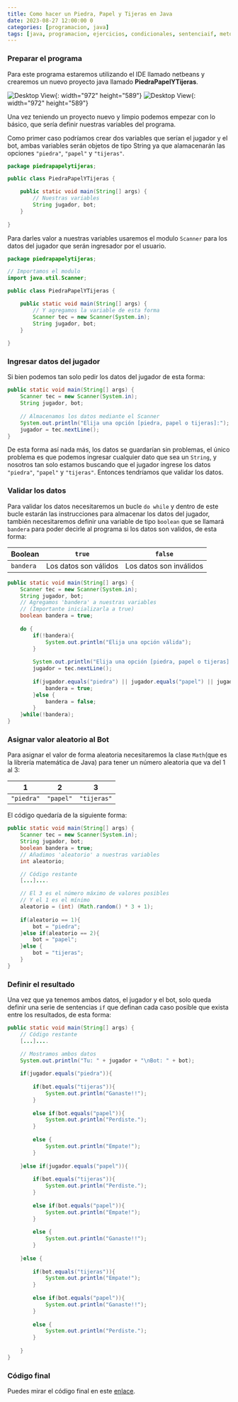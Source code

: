 ```yaml
---
title: Como hacer un Piedra, Papel y Tijeras en Java
date: 2023-08-27 12:00:00 0
categories: [programacion, java]
tags: [java, programacion, ejercicios, condicionales, sentenciaif, metodos de entrada]
---
```


### Preparar el programa

Para este programa estaremos utilizando el IDE llamado netbeans y crearemos un nuevo proyecto java llamado **PiedraPapelYTijeras**.

![Desktop View](/assets/img/posts/2023-08-27-piedra-papel-tijeras-java/screenshot_006.png){: width="972" height="589"}
![Desktop View](/assets/img/posts/2023-08-27-piedra-papel-tijeras-java/screenshot_007.png){: width="972" height="589"}

Una vez teniendo un proyecto nuevo y limpio podemos empezar con lo básico, que sería definir nuestras variables del programa.

Como primer caso podríamos crear dos variables que serían el jugador y el bot, ambas variables serán objetos de tipo String ya que alamacenarán las opciones `"piedra"`, `"papel"` y `"tijeras"`.

```java
package piedrapapelytijeras;

public class PiedraPapelYTijeras {

    public static void main(String[] args) {
        // Nuestras variables
        String jugador, bot;
    }
    
}
```

Para darles valor a nuestras variables usaremos el modulo `Scanner` para los datos del jugador que serán ingresador por el usuario.

```java
package piedrapapelytijeras;

// Importamos el modulo
import java.util.Scanner;

public class PiedraPapelYTijeras {

    public static void main(String[] args) {
        // Y agregamos la variable de esta forma
        Scanner tec = new Scanner(System.in);
        String jugador, bot;
    }
    
}
```

### Ingresar datos del jugador

Si bien podemos tan solo pedir los datos del jugador de esta forma:

```java
public static void main(String[] args) {
    Scanner tec = new Scanner(System.in);
    String jugador, bot;
    
    // Almacenamos los datos mediante el Scanner
    System.out.println("Elija una opción [piedra, papel o tijeras]:");
    jugador = tec.nextLine();
}
```

De esta forma así nada más, los datos se guardarían sin problemas, el único problema es que podemos ingresar cualquier dato que sea un `String`, y nosotros tan solo estamos buscando que el jugador ingrese los datos `"piedra"`, `"papel"` y `"tijeras"`. Entonces tendríamos que validar los datos.

### Validar los datos

Para validar los datos necesitaremos un bucle `do while` y dentro de este bucle estarán las instrucciones para almacenar los datos del jugador, también necesitaremos definir una variable de tipo `boolean` que se llamará `bandera` para poder decirle al programa si los datos son validos, de esta forma:

| Boolean | `true`   | `false`  |
|:--------|---------|--------|
|`bandera`    | Los datos son válidos| Los datos son inválidos|

```java
public static void main(String[] args) {
    Scanner tec = new Scanner(System.in);
    String jugador, bot;
    // Agregamos 'bandera' a nuestras variables
    // (Importante inicializarla a true)
    boolean bandera = true;
    
    do {
        if(!bandera){
            System.out.println("Elija una opción válida");
        }
        
        System.out.println("Elija una opción [piedra, papel o tijeras]:");
        jugador = tec.nextLine();
        
        if(jugador.equals("piedra") || jugador.equals("papel") || jugador.equals("tijeras")){
            bandera = true; 
        }else {
            bandera = false;
        }
    }while(!bandera);
}
```

### Asignar valor aleatorio al Bot

Para asignar el valor de forma aleatoria necesitaremos la clase `Math`(que es la librería matemática de Java) para tener un número aleatoria que va del 1 al 3:

| 1 | 2 | 3 |
|:---:|:---:|:---:|
|`"piedra"`|`"papel"`|`"tijeras"`|

El código quedaría de la siguiente forma:

```java
public static void main(String[] args) {
    Scanner tec = new Scanner(System.in);
    String jugador, bot;
    boolean bandera = true;
    // Añadimos 'aleatorio' a nuestras variables
    int aleatorio;

    // Código restante    
    [...]....

    // El 3 es el número máximo de valores posibles
    // Y el 1 es el mínimo
    aleatorio = (int) (Math.random() * 3 + 1);
        
    if(aleatorio == 1){
        bot = "piedra";
    }else if(aleatorio == 2){
        bot = "papel";
    }else {
        bot = "tijeras";
    }
}
```

### Definir el resultado

Una vez que ya tenemos ambos datos, el jugador y el bot, solo queda definir una serie de sentencias `if` que definan cada caso posible que exista entre los resultados, de esta forma:

```java
public static void main(String[] args) {
    // Código restante    
    [...]....

    // Mostramos ambos datos
    System.out.println("Tu: " + jugador + "\nBot: " + bot);
    
    if(jugador.equals("piedra")){
        
        if(bot.equals("tijeras")){
            System.out.println("Ganaste!!");
        }
        
        else if(bot.equals("papel")){
            System.out.println("Perdiste.");
        }
        
        else {
            System.out.println("Empate!");
        }
        
    }else if(jugador.equals("papel")){
        
        if(bot.equals("tijeras")){
            System.out.println("Perdiste.");
        }
        
        else if(bot.equals("papel")){
            System.out.println("Empate!");
        }
        
        else {
            System.out.println("Ganaste!!");
        }
        
    }else {
        
        if(bot.equals("tijeras")){
            System.out.println("Empate!");
        }
        
        else if(bot.equals("papel")){
            System.out.println("Ganaste!!");
        }
        
        else {
            System.out.println("Perdiste.");
        }
        
    }
}
```

### Código final

Puedes mirar el código final en este [enlace](https://github.com/axeldiegosoto/piedra-papel-tijeras-java/blob/main/src/piedrapapeltijera/PiedraPapelTijera.java).